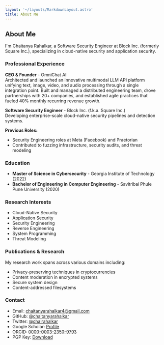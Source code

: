 ```yaml
---
layout: '~/layouts/MarkdownLayout.astro'
title: About Me
---
```


## About Me

I'm Chaitanya Rahalkar, a Software Security Engineer at Block Inc. (formerly Square Inc.), specializing in cloud-native security and application security.

### Professional Experience

**CEO & Founder** - OmniChat AI  
Architected and launched an innovative multimodal LLM API platform unifying text, image, video, and audio processing through a single integration point. Built and managed a distributed engineering team, drove partnerships with 20+ companies, and established agile practices that fueled 40% monthly recurring revenue growth.

**Software Security Engineer** - Block Inc. (f.k.a. Square Inc.)  
Developing enterprise-scale cloud-native security pipelines and detection systems.

**Previous Roles:**
- Security Engineering roles at Meta (Facebook) and Praetorian
- Contributed to fuzzing infrastructure, security audits, and threat modeling

### Education

- **Master of Science in Cybersecurity** - Georgia Institute of Technology (2022)
- **Bachelor of Engineering in Computer Engineering** - Savitribai Phule Pune University (2020)

### Research Interests

- Cloud-Native Security
- Application Security
- Security Engineering
- Reverse Engineering
- System Programming
- Threat Modeling

### Publications & Research

My research work spans across various domains including:
- Privacy-preserving techniques in cryptocurrencies
- Content moderation in encrypted systems
- Secure system design
- Content-addressed filesystems

### Contact

- Email: [chaitanyarahalkar4@gmail.com](mailto:chaitanyarahalkar4@gmail.com)
- GitHub: [@chaitanyarahalkar](https://github.com/chaitanyarahalkar)
- Twitter: [@chairahalkar](https://x.com/chairahalkar)
- Google Scholar: [Profile](https://scholar.google.com/citations?hl=en&user=jecjKgEAAAAJ)
- ORCID: [0000-0003-2350-9793](https://orcid.org/0000-0003-2350-9793)
- PGP Key: [Download](https://rahalkar.dev/key.asc)